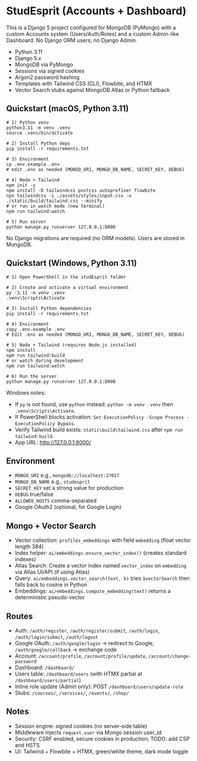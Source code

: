 # StudEsprit (Accounts + Dashboard)

This is a Django 5 project configured for MongoDB (PyMongo) with a custom Accounts system (Users/Auth/Roles) and a custom Admin-like Dashboard. No Django ORM users; no Django Admin.

- Python 3.11
- Django 5.x
- MongoDB via PyMongo
- Sessions via signed cookies
- Argon2 password hashing
- Templates with Tailwind CSS (CLI), Flowbite, and HTMX
- Vector Search stubs against MongoDB Atlas or Python fallback

## Quickstart (macOS, Python 3.11)

```
# 1) Python venv
python3.11 -m venv .venv
source .venv/bin/activate

# 2) Install Python deps
pip install -r requirements.txt

# 3) Environment
cp .env.example .env
# edit .env as needed (MONGO_URI, MONGO_DB_NAME, SECRET_KEY, DEBUG)

# 4) Node + Tailwind
npm init -y
npm install -D tailwindcss postcss autoprefixer flowbite
npx tailwindcss -i ./assets/styles/input.css -o ./static/build/tailwind.css --minify
# or run in watch mode (new terminal)
npm run tailwind:watch

# 5) Run server
python manage.py runserver 127.0.0.1:8000
```

No Django migrations are required (no ORM models). Users are stored in MongoDB.

## Quickstart (Windows, Python 3.11)

```
# 1) Open PowerShell in the studEsprit folder

# 2) Create and activate a virtual environment
py -3.11 -m venv .venv
.venv\Scripts\Activate

# 3) Install Python dependencies
pip install -r requirements.txt

# 4) Environment
copy .env.example .env
# Edit .env as needed (MONGO_URI, MONGO_DB_NAME, SECRET_KEY, DEBUG)

# 5) Node + Tailwind (requires Node.js installed)
npm install
npm run tailwind:build
# or watch during development
npm run tailwind:watch

# 6) Run the server
python manage.py runserver 127.0.0.1:8000
```

Windows notes:
- If `py` is not found, use `python` instead: `python -m venv .venv` then `.venv\Scripts\Activate`.
- If PowerShell blocks activation: `Set-ExecutionPolicy -Scope Process -ExecutionPolicy Bypass`.
- Verify Tailwind build exists: `static\build\tailwind.css` after `npm run tailwind:build`.
- App URL: http://127.0.0.1:8000/

## Environment

- `MONGO_URI` e.g., `mongodb://localhost:27017`
- `MONGO_DB_NAME` e.g., `studesprit`
- `SECRET_KEY` set a strong value for production
- `DEBUG` true/false
- `ALLOWED_HOSTS` comma-separated
- Google OAuth2 (optional, for Google Login)
 
## Mongo + Vector Search

- Vector collection: `profiles_embeddings` with field `embedding` (float vector length 384)
- Index helper: `ai/embeddings.ensure_vector_index()` (creates standard indexes)
- Atlas Search: Create a vector index named `vector_index` on `embedding` via Atlas UI/API (if using Atlas)
- Query: `ai/embeddings.vector_search(text, k)` tries `$vectorSearch` then falls back to cosine in Python
- Embeddings: `ai/embeddings.compute_embedding(text)` returns a deterministic pseudo-vector




## Routes

- Auth: `/auth/register`, `/auth/register/submit`, `/auth/login`, `/auth/login/submit`, `/auth/logout`
- Google OAuth: `/auth/google/login` → redirect to Google, `/auth/google/callback` → exchange code
- Account: `/account/profile`, `/account/profile/update`, `/account/change-password`
- Dashboard: `/dashboard/`
- Users table: `/dashboard/users` (with HTMX partial at `/dashboard/users/partial`)
- Inline role update (Admin only): POST `/dashboard/users/update-role`
- Stubs: `/courses/`, `/services/`, `/events/`, `/shop/`

## Notes

- Session engine: signed cookies (no server-side table)
- Middleware injects `request.user` via Mongo session user_id
- Security: CSRF enabled, secure cookies in production; TODO: add CSP and HSTS
- UI: Tailwind + Flowbite + HTMX, green/white theme, dark mode toggle
